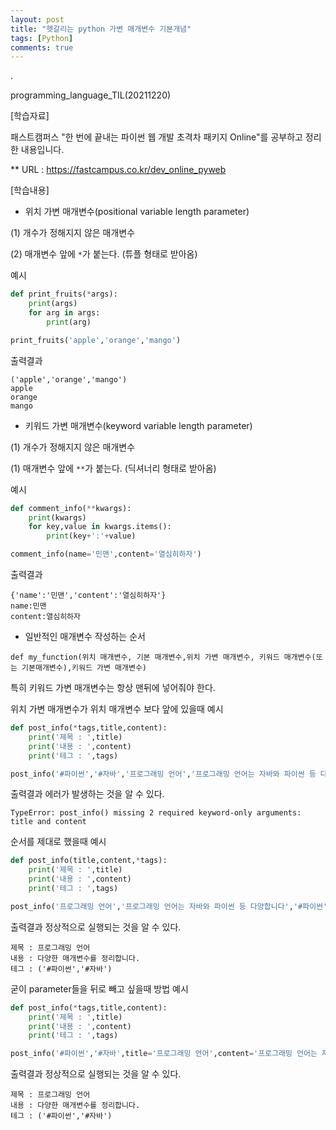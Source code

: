 ```yaml
---
layout: post
title: "헷갈리는 python 가변 매개변수 기본개념"
tags: [Python]
comments: true
---
```


.

programming_language_TIL(20211220)

[학습자료]

패스트캠퍼스 "한 번에 끝내는 파이썬 웹 개발 초격차 패키지 Online"를 공부하고 정리한 내용입니다.

** URL : https://fastcampus.co.kr/dev_online_pyweb

[학습내용]

- 위치 가변 매개변수(positional variable length parameter)

(1) 개수가 정해지지 않은 매개변수

(2) 매개변수 앞에 `*`가 붙는다. (튜플 형태로 받아옴)

예시

```python
def print_fruits(*args):
    print(args)
    for arg in args:
        print(arg)

print_fruits('apple','orange','mango')
```

출력결과

```text
('apple','orange','mango')
apple
orange
mango
```

- 키워드 가변 매개변수(keyword variable length parameter)

(1) 개수가 정해지지 않은 매개변수

(1) 매개변수 앞에 `**`가 붙는다. (딕셔너리 형태로 받아옴)

예시

```python
def comment_info(**kwargs):
    print(kwargs)
    for key,value in kwargs.items():
        print(key+':'+value)

comment_info(name='민맨',content='열심히하자')
```

출력결과

```text
{'name':'민맨','content':'열심히하자'}
name:민맨
content:열심히하자
```

- 일반적인 매개변수 작성하는 순서

`def my_function(위치 매개변수, 기본 매개변수,위치 가변 매개변수, 키워드 매개변수(또는 기본매개변수),키워드 가변 매개변수)`

특히 키워드 가변 매개변수는 항상 맨뒤에 넣어줘야 한다.

위치 가변 매개변수가 위치 매개변수 보다 앞에 있을때 예시

```python
def post_info(*tags,title,content):
    print('제목 : ',title)
    print('내용 : ',content)
    print('테그 : ',tags)

post_info('#파이썬','#자바','프로그래밍 언어','프로그래밍 언어는 자바와 파이썬 등 다양합니다')
```

출력결과 에러가 발생하는 것을 알 수 있다.

```text
TypeError: post_info() missing 2 required keyword-only arguments: title and content
```

순서를 제대로 했을때 예시

```python
def post_info(title,content,*tags):
    print('제목 : ',title)
    print('내용 : ',content)
    print('테그 : ',tags)

post_info('프로그래밍 언어','프로그래밍 언어는 자바와 파이썬 등 다양합니다','#파이썬','#자바')
```

출력결과 정상적으로 실행되는 것을 알 수 있다.

```text
제목 : 프로그래밍 언어
내용 : 다양한 매개변수를 정리합니다.
테그 : ('#파이썬','#자바')
```

굳이 parameter들을 뒤로 빼고 싶을때 방법 예시

```python
def post_info(*tags,title,content):
    print('제목 : ',title)
    print('내용 : ',content)
    print('테그 : ',tags)

post_info('#파이썬','#자바',title='프로그래밍 언어',content='프로그래밍 언어는 자바와 파이썬 등 다양합니다')
```

출력결과 정상적으로 실행되는 것을 알 수 있다.

```text
제목 : 프로그래밍 언어
내용 : 다양한 매개변수를 정리합니다.
테그 : ('#파이썬','#자바')
```